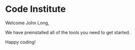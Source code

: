 # Code Institute

Welcome John Long,

We have preinstalled all of the tools you need to get started.

Happy coding!
